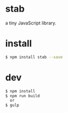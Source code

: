 # stab
a tiny JavaScript library.

# install
```bash
$ npm install stab --save
```

# dev
```bash
$ npm install
$ npm run build
  or
$ gulp
```


